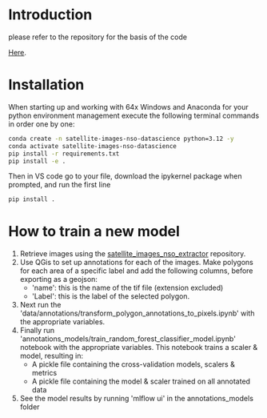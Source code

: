 # Introduction

please refer to the repository for the basis of the code

[Here](https://github.com/Provincie-Zuid-Holland/satellite_images_nso_tif_model_iterator).

# Installation

When starting up and working with 64x Windows and Anaconda for your python environment management execute the following terminal commands in order one by one:

```sh
conda create -n satellite-images-nso-datascience python=3.12 -y
conda activate satellite-images-nso-datascience
pip install -r requirements.txt
pip install -e .
```
Then in VS code go to your file, download the ipykernel package when prompted, and run the first line 

```sh
pip install .
```

# How to train a new model

1. Retrieve images using the [satellite_images_nso_extractor](https://github.com/Provincie-Zuid-Holland/satellite_images_nso_extractor) repository.
2. Use QGis to set up annotations for each of the images. Make polygons for each area of a specific label and add the following columns, before exporting as a geojson:
   - 'name': this is the name of the tif file (extension excluded)
   - 'Label': this is the label of the selected polygon.
3. Next run the 'data/annotations/transform_polygon_annotations_to_pixels.ipynb' with the appropriate variables.
4. Finally run 'annotations_models/train_random_forest_classifier_model.ipynb' notebook with the appropriate variables. This notebook trains a scaler & model, resulting in:
   - A pickle file containing the cross-validation models, scalers & metrics
   - A pickle file containing the model & scaler trained on all annotated data
5. See the model results by running 'mlflow ui' in the annotations_models folder

